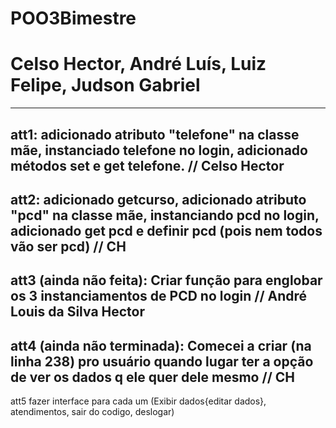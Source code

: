 # POO3Bimestre
# Celso Hector, André Luís, Luiz Felipe, Judson Gabriel
--------------------------------------------------
att1: adicionado atributo "telefone" na classe mãe, instanciado telefone no login, adicionado métodos set e get telefone. // Celso Hector
--------------------------------------------------
att2: adicionado getcurso, adicionado atributo "pcd" na classe mãe, instanciando pcd no login, adicionado get pcd e definir pcd (pois nem todos vão ser pcd) // CH 
--------------------------------------------------
att3 (ainda não feita): Criar função para englobar os 3 instanciamentos de PCD no login // André Louis da Silva Hector
--------------------------------------------------
att4 (ainda não terminada): Comecei a criar (na linha 238) pro usuário quando lugar ter a opção de ver os dados q ele quer dele mesmo // CH
--------------------------------------------------
att5 fazer interface para cada um (Exibir dados{editar dados}, atendimentos, sair do codigo, deslogar)
